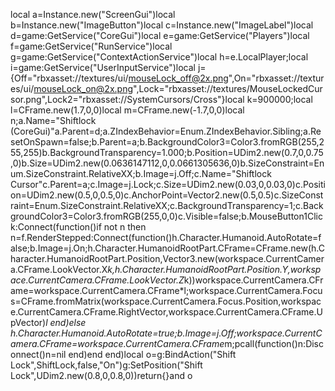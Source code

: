 local a=Instance.new("ScreenGui")local b=Instance.new("ImageButton")local c=Instance.new("ImageLabel")local d=game:GetService("CoreGui")local e=game:GetService("Players")local f=game:GetService("RunService")local g=game:GetService("ContextActionService")local h=e.LocalPlayer;local i=game:GetService("UserInputService")local j={Off="rbxasset://textures/ui/mouseLock_off@2x.png",On="rbxasset://textures/ui/mouseLock_on@2x.png",Lock="rbxasset://textures/MouseLockedCursor.png",Lock2="rbxasset://SystemCursors/Cross"}local k=900000;local l=CFrame.new(1.7,0,0)local m=CFrame.new(-1.7,0,0)local n;a.Name="Shiftlock (CoreGui)"a.Parent=d;a.ZIndexBehavior=Enum.ZIndexBehavior.Sibling;a.ResetOnSpawn=false;b.Parent=a;b.BackgroundColor3=Color3.fromRGB(255,255,255)b.BackgroundTransparency=1.000;b.Position=UDim2.new(0.7,0,0.75,0)b.Size=UDim2.new(0.0636147112,0,0.0661305636,0)b.SizeConstraint=Enum.SizeConstraint.RelativeXX;b.Image=j.Off;c.Name="Shiftlock Cursor"c.Parent=a;c.Image=j.Lock;c.Size=UDim2.new(0.03,0,0.03,0)c.Position=UDim2.new(0.5,0,0.5,0)c.AnchorPoint=Vector2.new(0.5,0.5)c.SizeConstraint=Enum.SizeConstraint.RelativeXX;c.BackgroundTransparency=1;c.BackgroundColor3=Color3.fromRGB(255,0,0)c.Visible=false;b.MouseButton1Click:Connect(function()if not n then n=f.RenderStepped:Connect(function()h.Character.Humanoid.AutoRotate=false;b.Image=j.On;h.Character.HumanoidRootPart.CFrame=CFrame.new(h.Character.HumanoidRootPart.Position,Vector3.new(workspace.CurrentCamera.CFrame.LookVector.X*k,h.Character.HumanoidRootPart.Position.Y,workspace.CurrentCamera.CFrame.LookVector.Z*k))workspace.CurrentCamera.CFrame=workspace.CurrentCamera.CFrame*l;workspace.CurrentCamera.Focus=CFrame.fromMatrix(workspace.CurrentCamera.Focus.Position,workspace.CurrentCamera.CFrame.RightVector,workspace.CurrentCamera.CFrame.UpVector)*l end)else h.Character.Humanoid.AutoRotate=true;b.Image=j.Off;workspace.CurrentCamera.CFrame=workspace.CurrentCamera.CFrame*m;pcall(function()n:Disconnect()n=nil end)end end)local o=g:BindAction("Shift Lock",ShiftLock,false,"On")g:SetPosition("Shift Lock",UDim2.new(0.8,0,0.8,0))return{}and o
